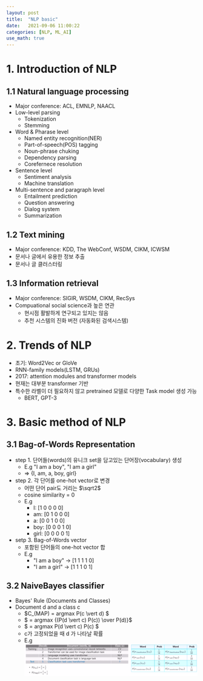 ```yaml
---
layout: post
title:  "NLP basic"
date:   2021-09-06 11:00:22
categories: [NLP, ML_AI]
use_math: true
---
```


# 1. Introduction of NLP
## 1.1 Natural language processing 
* Major conference: ACL, EMNLP, NAACL
* Low-level parsing 
	* Tokenization
	* Stemming
* Word & Pharase level
	* Named entity recognition(NER)
	* Part-of-speech(POS) tagging
	* Noun-phrase chuking
	* Dependency parsing
	* Corefernece resolution
* Sentence level
	* Sentiment analysis
	* Machine translation
* Multi-sentence and paragraph level
	* Entailment prediction
	* Question answering
	* Dialog system
	* Summarization

## 1.2 Text mining
* Major conference: KDD, The WebConf, WSDM, CIKM, ICWSM
* 문서나 글에서 유용한 정보 추출
* 문서나 글 클러스터링

## 1.3 Information retrieval
* Major conference: SIGIR, WSDM, CIKM, RecSys
* Compuational social science과 높은 연관
	* 현시점 활발하게 연구되고 있지는 않음
	* 추천 시스템의 진화 버전 (자동화된 검색시스템)

# 2. Trends of NLP
* 초기: Word2Vec or GloVe
* RNN-family models(LSTM, GRUs)
* 2017: attention modules and transformer models
* 현재는 대부분 transformer 기반
* 특수한 라벨이 더 필요하지 않고 pretrained 모델로 다양한 Task model 생성 가능
	* BERT, GPT-3

# 3. Basic method of NLP
## 3.1 Bag-of-Words Representation
* step 1. 단어들(words)의 유니크 set을 담고있는 단어장(vocabulary) 생성
	* E.g "I am a boy", "I am a girl"
	* => {I, am, a, boy, girl}
* step 2. 각 단어를 one-hot vector로 변경
	* 어떤 단어 pair도 거리는 $\sqrt2$
	* cosine similarity = 0
	* E.g
		* I: 	[1 0 0 0 0]
		* am: 	[0 1 0 0 0]
		* a: 	[0 0 1 0 0]
		* boy: 	[0 0 0 1 0]
		* girl:	[0 0 0 0 1]
* setp 3. Bag-of-Words vector
	* 포함된 단어들의 one-hot vector 합
	* E.g
		* "I am a boy" $\rightarrow$ [1 1 1 1 0]
		* "I am a girl" $\rightarrow$ [1 1 1 0 1]

## 3.2 NaiveBayes classifier
* Bayes' Rule (Documents and Classes)
* Document d and a class c
	* $C_(MAP) = argmax P(c \vert d) $
	* $ = argmax {(P(d \vert c) P(c)) \over P(d)}$
	* $ = argmax P(d \vert c) P(c) $
	* c가 고정되었을 때 d 가 나타날 확률
	* E.g  
	![](/assets/image/ustagelv2/w5_nb_1.png)
